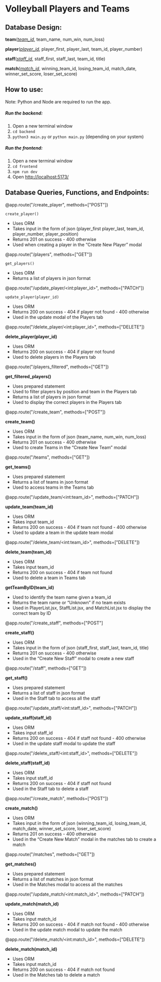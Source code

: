 
# Volleyball Players and Teams

## Database Design:

**team**(<ins>*team_id*</ins>, team_name, num_win, num_loss)

**player**(<ins>*player_id*</ins>, player_first, player_last, team_id, player_number)

**staff**(<ins>*staff_id*</ins>, staff_first, staff_last, team_id, title)

**match**(<ins>*match_id*</ins>, winning_team_id, losing_team_id, match_date, winner_set_score, loser_set_score)

## How to use:

Note: Python and Node are required to run the app.

##### Run the backend:
1. Open a new terminal window
2. `cd backend`
3. `python3 main.py` or `python main.py` (depending on your system)

##### Run the frontend:
1. Open a new terminal window
2. `cd frontend`
3. `npm run dev`
4. Open [http://localhost:5173/](http://localhost:5173/)

## Database Queries, Functions, and Endpoints:

@app.route("/create_player", methods=["POST"])

`create_player()`
-   Uses ORM
-   Takes input in the form of json (player_first player_last, team_id, player_number, player_position)
-   Returns 201 on success - 400 otherwise
-   Used when creating a player in the “Create New Player” modal


@app.route("/players", methods=["GET"])

`get_players()`
-   Uses ORM
-   Returns a list of players in json format


@app.route("/update_player/\<int:player_id\>", methods=["PATCH"])

`update_player(player_id)`
-   Uses ORM
-   Returns 200 on success - 404 if player not found - 400 otherwise
-   Used in the update modal of the Players tab


@app.route("/delete_player/\<int:player_id\>", methods=["DELETE"])

**delete_player(player_id)**
-   Uses ORM
-   Returns 200 on success - 404 if player not found
-   Used to delete players in the Players tab


@app.route("/players_filtered", methods=["GET"])

**get_filtered_players()**
-   Uses prepared statement  
-   Used to filter players by position and team in the Players tab 
-   Returns a list of players in json format
-   Used to display the correct players in the Players tab


@app.route("/create_team", methods=["POST"])

**create_team()**
-   Uses ORM
-   Takes input in the form of json (team_name, num_win, num_loss)
-   Returns 201 on success - 400 otherwise
-   Used to create Teams in the “Create New Team” modal


@app.route("/teams", methods=["GET"])

**get_teams()**
-   Uses prepared statement
-   Returns a list of teams in json format
-   Used to access teams in the Teams tab


@app.route("/update_team/\<int:team_id\>", methods=["PATCH"])

**update_team(team_id)**
-   Uses ORM
-   Takes input team_id
-   Returns 200 on success - 404 if team not found - 400 otherwise
-   Used to update a team in the update team modal


@app.route("/delete_team/\<int:team_id\>", methods=["DELETE"])

**delete_team(team_id)**
-   Uses ORM
-   Takes input team_id
-   Returns 200 on success - 404 if team not found
-   Used to delete a team in Teams tab


**getTeamByID(team_id)**
-   Used to identify the team name given a team_id
-   Returns the team name or “Unknown” if no team exists
-   Used in PlayerList.jsx, StaffList.jsx, and MatchList.jsx to display the correct team by ID


@app.route("/create_staff", methods=["POST"]

**create_staff()**
-   Uses ORM
-   Takes input in the form of json (staff_first, staff_last, team_id, title)
-   Returns 201 on success - 400 otherwise
-   Used in the “Create New Staff” modal to create a new staff


@app.route("/staff", methods=["GET"])

**get_staff()**
-   Uses prepared statement
-   Returns a list of staff in json format
-   Used in the Staff tab to access all the staff


@app.route("/update_staff/\<int:staff_id\>", methods=["PATCH"])

**update_staff(staff_id)**
-   Uses ORM
-   Takes input staff_id
-   Returns 200 on success - 404 if staff not found - 400 otherwise
-   Used in the update staff modal to update the staff


@app.route("/delete_staff/\<int:staff_id\>", methods=["DELETE"])

**delete_staff(staff_id)**
-   Uses ORM
-   Takes input staff_id
-   Returns 200 on success - 404 if staff not found
-   Used in the Staff tab to delete a staff


@app.route("/create_match", methods=["POST"])

**create_match()**
-   Uses ORM
-   Takes input in the form of json (winning_team_id, losing_team_id, match_date, winner_set_score, loser_set_score)
-   Returns 201 on success - 400 otherwise
-   Used in the “Create New Match” modal in the matches tab to create a match


@app.route("/matches", methods=["GET"])

**get_matches()**
-   Uses prepared statement
-   Returns a list of matches in json format
-   Used in the Matches modal to access all the matches
 

@app.route("/update_match/\<int:match_id\>", methods=["PATCH"])

**update_match(match_id)**
-   Uses ORM
-   Takes input match_id
-   Returns 200 on success - 404 if match not found - 400 otherwise
-   Used in the update match modal to update the match


@app.route("/delete_match/\<int:match_id\>", methods=["DELETE"])

**delete_match(match_id)**
-   Uses ORM
-   Takes input match_id
-   Returns 200 on success - 404 if match not found
-   Used in the Matches tab to delete a match
